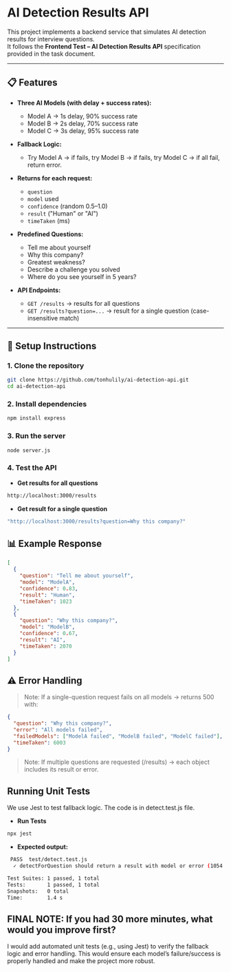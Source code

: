 # AI Detection Results API

This project implements a backend service that simulates AI detection results for interview questions.  
It follows the **Frontend Test – AI Detection Results API** specification provided in the task document.

---

## 📋 Features

- **Three AI Models (with delay + success rates):**
  - Model A → 1s delay, 90% success rate
  - Model B → 2s delay, 70% success rate
  - Model C → 3s delay, 95% success rate

- **Fallback Logic:**
  - Try Model A → if fails, try Model B → if fails, try Model C → if all fail, return error.

- **Returns for each request:**
  - `question`
  - `model` used
  - `confidence` (random 0.5–1.0)
  - `result` ("Human" or "AI")
  - `timeTaken` (ms)

- **Predefined Questions:**
  - Tell me about yourself
  - Why this company?
  - Greatest weakness?
  - Describe a challenge you solved
  - Where do you see yourself in 5 years?

- **API Endpoints:**
  - `GET /results` → results for all questions
  - `GET /results?question=...` → result for a single question (case-insensitive match)

---

## 🚀 Setup Instructions

### 1. Clone the repository
```bash
git clone https://github.com/tonhulily/ai-detection-api.git
cd ai-detection-api 
```

### 2. Install dependencies
```bash 
npm install express
```

### 3. Run the server
```bash
node server.js
```

### 4. Test the API
- **Get results for all questions**
```bash
http://localhost:3000/results
```

- **Get result for a single question**
```bash
"http://localhost:3000/results?question=Why this company?"
```


## 📊 Example Response
```json
[
  {
    "question": "Tell me about yourself",
    "model": "ModelA",
    "confidence": 0.83,
    "result": "Human",
    "timeTaken": 1023
  },
  {
    "question": "Why this company?",
    "model": "ModelB",
    "confidence": 0.67,
    "result": "AI",
    "timeTaken": 2070
  }
]
```

## ⚠️ Error Handling
> Note: If a single-question request fails on all models → returns 500 with:
```json
{
  "question": "Why this company?",
  "error": "All models failed",
  "failedModels": ["ModelA failed", "ModelB failed", "ModelC failed"],
  "timeTaken": 6003
}
```
> Note: If multiple questions are requested (/results) → each object includes its result or error.

## Running Unit Tests
We use Jest to test fallback logic. The code is in detect.test.js file.

- **Run Tests**
```bash
npx jest
```
- **Expected output:**
```bash
 PASS  test/detect.test.js
  ✓ detectForQuestion should return a result with model or error (1054 ms)

Test Suites: 1 passed, 1 total
Tests:       1 passed, 1 total
Snapshots:   0 total
Time:        1.4 s
```

## FINAL NOTE: If you had 30 more minutes, what would you improve first?
I would add automated unit tests (e.g., using Jest) to verify the fallback logic and error handling.
This would ensure each model’s failure/success is properly handled and make the project more robust.



